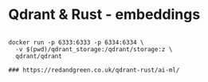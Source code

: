 # Qdrant & Rust - embeddings

  ```docker pull qdrant/qdrant

  docker run -p 6333:6333 -p 6334:6334 \
    -v $(pwd)/qdrant_storage:/qdrant/storage:z \
    qdrant/qdrant
    
### https://redandgreen.co.uk/qdrant-rust/ai-ml/
